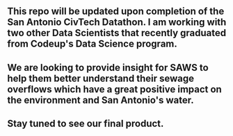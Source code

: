 ## This repo will be updated upon completion of the San Antonio CivTech Datathon.  I am working with two other Data Scientists that recently graduated from Codeup's Data Science program.

## We are looking to provide insight for SAWS to help them better understand their sewage overflows which have a great positive impact on the environment and San Antonio's water.  

## Stay tuned to see our final product.